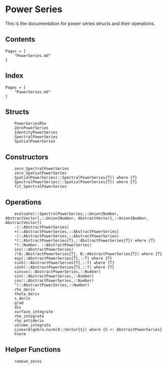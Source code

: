 # Power Series
This is the documentation for power series structs and their operations.

## Contents
```@contents
Pages = [
    "PowerSeries.md"
]
```

## Index
```@index
Pages = [
    "PowerSeries.md"
]
```

## Structs
```@docs
    PowerSeriesRho
    ZeroPowerSeries
    IdentityPowerSeries
    SpectralPowerSeries
    SpatialPowerSeries
```

## Constructors
```@docs
    zero_SpectralPowerSeries
    zero_SpatialPowerSeries
    SpatialPowerSeries(::SpectralPowerSeries{T}) where {T}
    SpectralPowerSeries(::SpatialPowerSeries{T}) where {T}
    fit_SpectralPowerSeries
```

## Operations
```@docs
    evaluate(::SpectralPowerSeries,::Union{Number, AbstractVector},::Union{Number, AbstractVector},::Union{Number, AbstractVector})
    -(::AbstractPowerSeries)
    +(::AbstractPowerSeries,::AbstractPowerSeries)
    -(::AbstractPowerSeries,::AbstractPowerSeries)
    *(::AbstractPowerSeries{T},::AbstractPowerSeries{T}) where {T}
    *(::Number, ::AbstractPowerSeries)
    inv(::AbstractPowerSeries)
    /(A::AbstractPowerSeries{T}, B::AbstractPowerSeries{T}) where {T}
    exp(::AbstractPowerSeries{T},::T) where {T}
    sinh(::AbstractPowerSeries{T},::T) where {T}
    cosh(::AbstractPowerSeries{T},::T) where {T}
    sincos(::AbstractPowerSeries,::Number)
    sin(::AbstractPowerSeries,::Number)
    cos(::AbstractPowerSeries,::Number)
    ^(::AbstractPowerSeries,::Number)
    rho_deriv
    theta_deriv
    s_deriv
    grad
    div
    surface_integrate
    rho_integrate
    rho_antideriv
    volume_integrate
    LinearAlgebra.norm(A::Vector{S}) where {S <: AbstractPowerSeries}
    Fnorm
```

## Helper Functions
```@docs
    remove_zeros
    
```
